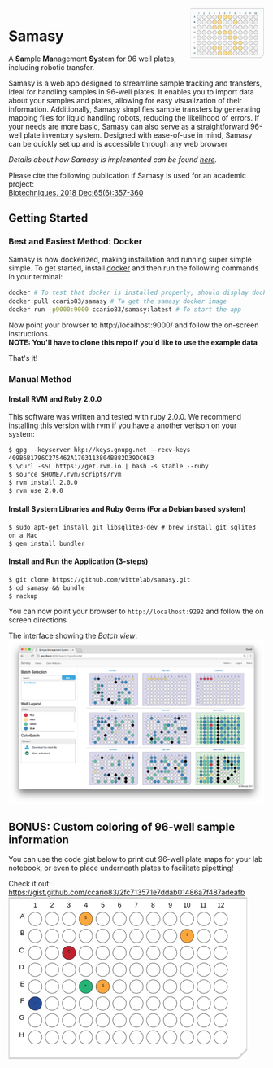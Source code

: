 <img align="right" height="100" src="logo.png">

# Samasy
A **Sa**mple **Ma**nagement **Sy**stem for 96 well plates, including robotic transfer.

Samasy is a web app designed to streamline sample tracking and transfers, ideal for handling samples in 96-well plates. It enables you to import data about your samples and plates, allowing for easy visualization of their information. Additionally, Samasy simplifies sample transfers by generating mapping files for liquid handling robots, reducing the likelihood of errors. If your needs are more basic, Samasy can also serve as a straightforward 96-well plate inventory system. Designed with ease-of-use in mind, Samasy can be quickly set up and is accessible through any web browser

*Details about how Samasy is implemented can be found [here](IMPLEMENTATION.md).*  

Please cite the following publication if Samasy is used for an academic project:  
[Biotechniques. 2018 Dec;65(6):357-360](https://www.ncbi.nlm.nih.gov/pubmed/30477330)

## Getting Started 

### Best and Easiest Method: Docker

Samasy is now dockerized, making installation and running super simple simple. To get started, install [docker](https://www.docker.com/) and then run the following commands in your terminal:  
```bash
docker # To test that docker is installed properly, should display docker usage and commands
docker pull ccario83/samasy # To get the samasy docker image
docker run -p9000:9000 ccario83/samasy:latest # To start the app
```
Now point your browser to http://localhost:9000/ and follow the on-screen instructions.  
**NOTE: You'll have to clone this repo if you'd like to use the example data**

That's it!

### Manual Method
#### Install RVM and Ruby 2.0.0
  This software was written and tested with ruby 2.0.0. We recommend installing this version with rvm if you have a another verison on your system:
  ```
  $ gpg --keyserver hkp://keys.gnupg.net --recv-keys 409B6B1796C275462A1703113804BB82D39DC0E3
  $ \curl -sSL https://get.rvm.io | bash -s stable --ruby
  $ source $HOME/.rvm/scripts/rvm
  $ rvm install 2.0.0
  $ rvm use 2.0.0
  ```
#### Install System Libraries and Ruby Gems (For a Debian based system)
  ```
  $ sudo apt-get install git libsqlite3-dev # brew install git sqlite3 on a Mac
  $ gem install bundler
  ```

#### Install and Run the Application (3-steps)
  ```
  $ git clone https://github.com/wittelab/samasy.git
  $ cd samasy && bundle
  $ rackup
  ```
  You can now point your browser to ```http://localhost:9292``` and follow the on screen directions
  
The interface showing the *Batch view*:
![Image of Interface](interface.png)

## BONUS: Custom coloring of 96-well sample information
You can use the code gist below to print out 96-well plate maps for your lab notebook, or even to place underneath plates to facilitate pipetting!

Check it out: https://gist.github.com/ccario83/2fc713571e7ddab01486a7f487adeafb  
![Plate Coloring Gist](example/lightweight.png)
